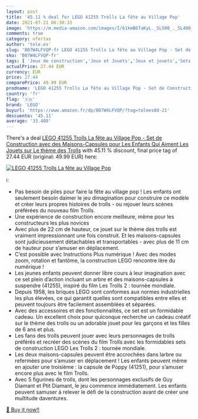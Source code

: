 ```yaml
---
layout: post
title: '45.11 % deal for LEGO 41255 Trolls La fête au Village Pop'
date: 2021-07-21 06:30:33
image: 'https://m.media-amazon.com/images/I/61kmB6TaKyL._SL500_._SL400_.jpg'
comments: true
category: ofertas
author: 'tole.es'
slug: 'B07W4LFVQP-fr LEGO 41255 Trolls La fête au Village Pop - Set de...'
sku: 'B07W4LFVQP-fr'
tags: [ 'Jeux de construction','Jeux et Jouets','Jeux et jouets','Sets de jeux de construction','lego', ]
actualPrice: 27.44 EUR
currency: EUR
price: 27.44
comparePrice: 49.99 EUR
prodname: 'LEGO 41255 Trolls La fête au Village Pop - Set de Construction avec des Maisons-Capsules  pour Les Enfants Qui Aiment Les Jouets sur Le thème des Trolls'
country: 'fr'
flag: '🇫🇷'
brand: 'LEGO'
buyurl: 'https://www.amazon.fr/dp/B07W4LFVQP/?tag=tolees0d-21'
descuento: '45.11'
average: '33.408'
---
```


There's a deal [LEGO 41255 Trolls La fête au Village Pop - Set de Construction avec des Maisons-Capsules  pour Les Enfants Qui Aiment Les Jouets sur Le thème des Trolls](https://www.amazon.fr/dp/B07W4LFVQP/?tag=tolees0d-21)  with  45.11 % discount, final price tag of  27.44 EUR (original: 49.99 EUR) here:

[![LEGO 41255 Trolls La fête au Village Pop](https://m.media-amazon.com/images/I/61kmB6TaKyL._SL500_._SL400_.jpg)](https://www.amazon.fr/dp/B07W4LFVQP/?tag=tolees0d-21)

ℹ️:

- Pas besoin de piles pour faire la fête au village pop ! Les enfants ont seulement besoin daimer le jeu dimagination pour construire ce modèle et créer leurs propres histoires de trolls - ou rejouer leurs scènes préférées du nouveau film Trolls.
- Une expérience de construction encore meilleure, même pour les constructeurs les plus novices
- Avec plus de 22 cm de hauteur, ce jouet sur le thème des trolls est vraiment impressionnant une fois construit. Et les maisons-capsules sont judicieusement détachables et transportables - avec plus de 11 cm de hauteur pour s’amuser en déplacement.
- C’est possible avec Instructions Plus numérique ! Avec des modes zoom, rotation et fantôme, la construction LEGO rencontre lère du numérique !
- Les jeunes enfants peuvent donner libre cours à leur imagination avec ce set plein d’action incluant un arbre et des maisons-capsules à suspendre (41255), inspiré du film Les Trolls 2 : tournée mondiale.
- Depuis 1958, les briques LEGO sont conformes aux normes industrielles les plus élevées, ce qui garantit quelles sont compatibles entre elles et peuvent toujours être facilement assemblées et séparées.
- Avec des accessoires et des fonctionnalités, ce set est un formidable cadeau. Un excellent choix pour quiconque recherche un cadeau créatif sur le thème des trolls ou un adorable jouet pour les garçons et les filles de 6 ans et plus.
- Les fans des trolls peuvent jouer avec leurs personnages de trolls préférés et recréer des scènes du film Trolls avec les formidables sets de construction LEGO Les Trolls 2 : tournée mondiale.
- Les deux maisons-capsules peuvent être accrochées dans larbre ou refermées pour s’amuser en déplacement ! Les enfants peuvent même en ajouter une troisième : la capsule de Poppy (41251), pour s’amuser encore plus avec le film Trolls.
- Avec 5 figurines de trolls, dont les personnages exclusifs de Guy Diamant et Ptit Diamant, le jeu commence immédiatement. Les enfants peuvent samuser à relever le défi de la construction avant de créer une multitude daventures.

[🛒 Buy it now!!](https://www.amazon.fr/dp/B07W4LFVQP/?tag=tolees0d-21)
